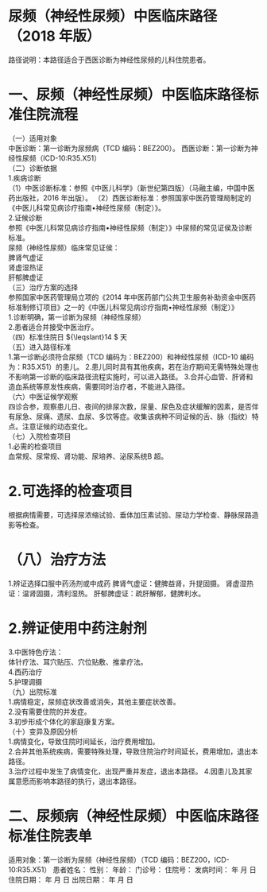 # 尿频（神经性尿频）中医临床路径 （2018 年版）  
路径说明：本路径适合于西医诊断为神经性尿频的儿科住院患者。  
# 一、尿频（神经性尿频）中医临床路径标准住院流程  
（一）适用对象  
中医诊断：第一诊断为尿频病（TCD 编码：BEZ200）。 西医诊断：第一诊断为神经性尿频（ICD-10:R35.X51）  
（二）诊断依据  
1.疾病诊断  
（1）中医诊断标准：参照《中医儿科学》（新世纪第四版）（马融主编，中国中医药出版社，2016 年出版）。 （2）西医诊断标准：参照国家中医药管理局制定的《中医儿科常见病诊疗指南•神经性尿频（制定）》。  
2.证候诊断  
参照《中医儿科常见病诊疗指南•神经性尿频（制定）》中尿频的常见证侯及诊断标准。  
尿频（神经性尿频）临床常见证侯：  
脾肾气虚证  
肾虚湿热证  
肝郁脾虚证  
（三）治疗方案的选择  
参照国家中医药管理局立项的《2014 年中医药部门公共卫生服务补助资金中医药标准制修订项目》之一的《中医儿科常见病诊疗指南•神经性尿频（制定）》  
1.诊断明确，第一诊断为尿频（神经性尿频）  
2.患者适合并接受中医治疗。  
（四）标准住院日 ${\leqslant}14 $ 天  
（五）进入路径标准  
1.第一诊断必须符合尿频（TCD 编码为：BEZ200）和神经性尿频（ICD-10 编码为：R35.X51）的患儿。 2.患儿同时具有其他疾病，若在治疗期间无需特殊处理也不影响第一诊断的临床路径流程实施时，可以进入路径。 3.合并心血管、肝肾和造血系统等原发性疾病，需要同时治疗者，不能进入路径。  
（六）中医证候学观察  
四诊合参，观察患儿日、夜间的排尿次数，尿量、尿色及症状缓解的因素，是否伴有尿急、尿痛、遗尿、血尿、多饮等症。收集该病种不同证候的舌、脉（指纹）特点。注意证候的动态变化。  
（七）入院检查项目  
1.必需的检查项目  
血常规、尿常规、肾功能、尿培养、泌尿系统B 超。  
# 2.可选择的检查项目  
根据病情需要，可选择尿浓缩试验、垂体加压素试验、尿动力学检查、静脉尿路造影等检查。  
# （八）治疗方法  
1.辨证选择口服中药汤剂或中成药  脾肾气虚证：健脾益肾，升提固摄。 肾虚湿热证：温肾固摄，清利湿热。 肝郁脾虚证：疏肝解郁，健脾利水。  
# 2.辨证使用中药注射剂  
3.中医特色疗法：  
体针疗法、耳穴贴压、穴位贴敷、推拿疗法。  
4.西药治疗  
5.护理调摄  
（九）出院标准  
1.病情稳定，尿频症状改善或消失，其他主要症状改善。  
2.没有需要住院的并发症。  
3.初步形成个体化的家庭康复方案。  
（十）变异及原因分析  
1.病情变化，导致住院时间延长，治疗费用增加。  
2.合并其他系统疾病，需要特殊处理，导致住院治疗时间延长，费用增加，退出本路径。  
3.治疗过程中发生了病情变化，出现严重并发症，退出本路径。 4.因患儿及其家属意愿而影响本路径的执行，退出本路径。  
# 二、尿频病（神经性尿频）中医临床路径标准住院表单  
适用对象：第一诊断为尿频（神经性尿频）（TCD 编码：BEZ200，ICD-10:R35.X51） 患者姓名：         性别：      年龄：        门诊号：       住院号：            发病时间：   年  月  日   住院日期：   年  月  日 出院日期：   年  月   日  